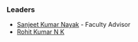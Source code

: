 ### Leaders
* [Sanjeet Kumar Nayak](mailto:sanjeetkumar.nayak@owasp.org) - Faculty Advisor
* [Rohit Kumar N K](mailto:rohit.kumarnk@owasp.org)
